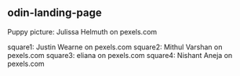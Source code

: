 ## odin-landing-page
Puppy picture: Julissa Helmuth on pexels.com

square1: Justin Wearne on pexels.com
square2: Mithul Varshan on pexels.com
square3: eliana on pexels.com
square4: Nishant Aneja on pexels.com